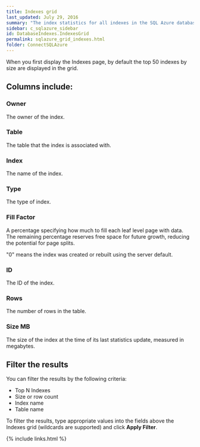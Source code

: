 ```yaml
---
title: Indexes grid
last_updated: July 29, 2016
summary: "The index statistics for all indexes in the SQL Azure database."
sidebar: c_sqlazure_sidebar
id: DatabaseIndexes.IndexesGrid
permalink: sqlazure_grid_indexes.html
folder: ConnectSQLAzure
---
```





When you first display the Indexes page, by default the top 50 indexes by size are displayed in the grid.

## Columns include:

### Owner

The owner of the index.

### Table

The table that the index is associated with.

### Index

The name of the index.

### Type

The type of index.

### Fill Factor

A percentage specifying how much to fill each leaf level page with data. The remaining percentage reserves free space for future growth, reducing the potential for page splits.

"0" means the index was created or rebuilt using the server default.

### ID

The ID of the index.

### Rows

The number of rows in the table.

### Size MB

The size of the index at the time of its last statistics update, measured in megabytes.



## Filter the results

You can filter the results by the following criteria:

* Top N Indexes
* Size or row count
* Index name
* Table name

To filter the results, type appropriate values into the fields above the Indexes grid (wildcards are supported) and click **Apply Filter**.


{% include links.html %}
